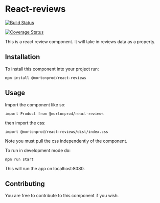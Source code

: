 # React-reviews
[![Build Status](https://travis-ci.org/mortonprod/react-reviews.svg?branch=master)](https://travis-ci.org/mortonprod/react-reviews)

[![Coverage Status](https://coveralls.io/repos/github/mortonprod/react-reviews/badge.svg?branch=master)](https://coveralls.io/github/mortonprod/react-reviews?branch=master)


This is a react review component. It will take in reviews data as a property.

## Installation
To install this component into your project run:

`npm install @mortonprod/react-reviews`


## Usage

Import the component like so:

`
import Product from @mortonprod/react-reviews
`


then import the css:


`
import @mortonprod/react-reviews/dist/index.css
` 

Note you must pull the css independently of the component. 


To run in development mode do:

`
npm run start
`

This will run the app on localhost:8080.

## Contributing

You are free to contribute to this component if you wish.
